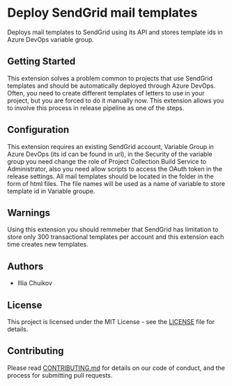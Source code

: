 # Deploy SendGrid mail templates

Deploys mail templates to SendGrid using its API and stores template ids in Azure DevOps variable group.

## Getting Started

This extension solves a problem common to projects that use SendGrid templates and should be automatically deployed through Azure DevOps.  Often, you need to create different templates of letters to use in your project, but you are forced to do it manually now. This extension allows you to involve this process in release pipeline as one of the steps.

## Configuration
This extension requires an existing SendGrid account, Variable Group in Azure DevOps (its id can be found in url), in the Security of the variable group you need change the role of Project Collection Build Service to Administrator, also you need
allow scripts to access the OAuth token in the release settings. All mail templates should be located in the folder in the form of html files. The file names will be used as a name of variable to store template id in Variable groupe.

## Warnings
Using this extension you should remmeber that SendGrid has limitation to store only 300 transactional templates per account and this extension each time creates new templates.

## Authors

* Illia Chuikov

## License

This project is licensed under the MIT License - see the [LICENSE](LICENSE) file for details.

## Contributing

Please read [CONTRIBUTING.md](https://gist.github.com/PurpleBooth/b24679402957c63ec426) for details on our code of conduct, and the process for submitting pull requests.

